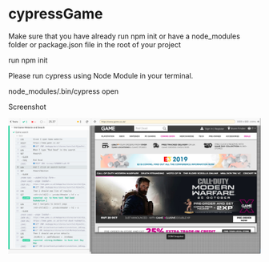 # cypressGame

Make sure that you have already run npm init or have a node_modules folder or package.json file in the root of your project

run npm init 

Please run cypress using Node Module in your terminal.

node_modules/.bin/cypress open

Screenshot

<img src="https://github.com/nagarjuna5/cypressGame/blob/master/report_screenshot.png?sanitize=true&raw=true" />


